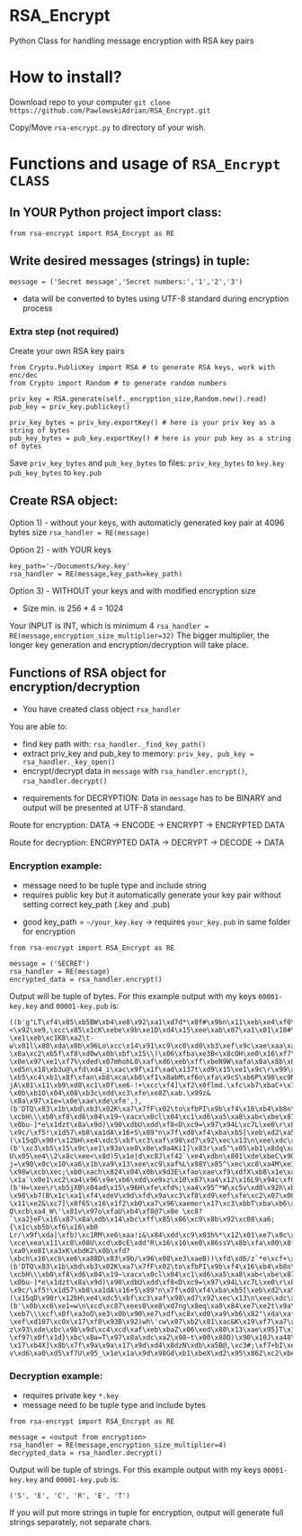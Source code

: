 # RSA_Encrypt
Python Class for handling message encryption with RSA key pairs

# How to install?
Download repo to your computer
`git clone https://github.com/PawlowskiAdrian/RSA_Encrypt.git`

Copy/Move `rsa-encrypt.py` to directory of your wish.

# Functions and usage of `RSA_Encrypt CLASS`
## In YOUR Python project import class:
`from rsa-encrypt import RSA_Encrypt as RE`

## Write desired messages (strings) in tuple:
`message = ('Secret message','Secret numbers:','1','2','3')`
* data will be converted to bytes using UTF-8 standard during encryption process

### Extra step (not required)
Create your own RSA key pairs

```
from Crypto.PublicKey import RSA # to generate RSA keys, work with enc/dec
from Crypto import Random # to generate random numbers

priv_key = RSA.generate(self._encryption_size,Random.new().read)
pub_key = priv_key.publickey()

priv_key_bytes = priv_key.exportKey() # here is your priv key as a string of bytes
pub_key_bytes = pub_key.exportKey() # here is your pub key as a string of bytes
```

Save `priv_key_bytes` and `pub_key_bytes` to files:
`priv_key_bytes` to `key.key`
`pub_key_bytes` to `key.pub`

## Create RSA object:
Option 1) - without your keys, with automaticly generated key pair at 4096 bytes size
`rsa_handler = RE(message)`

Option 2) - with YOUR keys
```
key_path='~/Documents/key.key'
rsa_handler = RE(message,key_path=key_path)
```

Option 3) - WITHOUT your keys and with modified encryption size
* Size min. is 256 * 4 = 1024

Your INPUT is INT, which is minimum 4
`rsa_handler = RE(message,encryption_size_multiplier=32)`
The bigger multiplier, the longer key generation and encryption/decryption will take place.

## Functions of RSA object for encryption/decryption
* You have created class object `rsa_handler`

You are able to:
- find key path with: `rsa_handler._find_key_path()`
- extract priv_key and pub_key to memory: `priv_key, pub_key = rsa_handler._key_open()`
- encrypt/decrypt data in `message` with `rsa_handler.encrypt()`, `rsa_handler.decrypt()`

* requirements for DECRYPTION: Data in `message` has to be BINARY and output will be presented at UTF-8 standard.

Route for encryption:
DATA -> ENCODE -> ENCRYPT -> ENCRYPTED DATA

Route for decryption:
ENCRYPTED DATA -> DECRYPT -> DECODE -> DATA

### Encryption example:
* message need to be tuple type and include string
* requires public key but it automatically generate your key pair without setting correct key_path (.key and .pub)
- good key_path = `~/your_key.key` -> requires `your_key.pub` in same folder for encryption
```
from rsa-encrypt import RSA_Encrypt as RE

message = ('SECRET')
rsa_handler = RE(message)
encrypted_data = rsa_handler.encrypt()
```

Output will be tuple of bytes. For this example output with my keys `00001-key.key` and `00001-key.pub` is:
```
((b'g"LT\xf4\x85\xb5BW\xb4\xe8\x92\xa1\xd7d*\x0f#\x9bn\x11\xeb\xe4\xf0\x89\xfa\x940\x96\x17\x83\x80\xfb\x94\x83\x96\xfe.K\xab\x92b\x95\xa6l\xe5D\xf8UM\xe1\xebw@\xe2?<\x92\xe9,\xcc\x85\x1cK\xebe\x9b\xe1D\xd4\x15\xee\xab\x07\xa1\x01\x18#\xec\xcc\xd8l\x14\xad\xbe\x9c\xdb\x0e^\x17#\xa8\x80\xf6Wy\xb5\xacG\x8a\xd5\x91$\xc3h\x94-\xe1\xeb\xc1K8\xa2\t-w\x01l\x80\xda\x0b\x96Lo\xcc\x14\x91\xc9\xc0\xd0\xb3\xef\x9c\xae\xaa\xa6W\xb9\x0b\x92>\n/A\xd4\xecQ\\\xed\x89\x87\xd1\xac\xf5#n\xc9\xca\xda\x8d/?\x8a\xc2\xb5f\xf8\xd0w\x0b\xbf\x15\\)\x06\xfba\xe3B<\x8cOH\xe0\x16\xf7\xea\xc8\x06J"\x08g\xba(\x80\x99\xe1}\xe5\xa4\x83JM\x9eF\xc1\x86xq\xc71I\xed\x9f\xd5\x9a\xc1\xf9\xb2r\xce\xc1/H\xf9\xb7\xfea"c\\\xf6\x174E\xd6b\xa3\xce\xa4)\xe1\xe7B\x05\xdd?\x0e\x97\xe1\xf7%\xded\x07mhohL0\xaf\xd6\xeb\xff\xbeN9W\xafa\x8a\x8b\x81\xfe\xa0)5\xf7\xeb\x11\x19\x08\xca1\xa6\x92\x17\x8a\xec\r\xf5}\x8a\xeb\x8d\xd3\x01\x17\x14r\x10\x1e\x95\x03\x9bH{5\x84\xeay@\xa3\xd9\xb1\xe7\xdb\x15\xf1\xc8\xa0\x9aV\x8f\x16\x13\xbf\x98\x13\x8a\x17\xe2V\x02\xd0\xcc\xbeS\xec\x15B_)\xdd\xc2\x8fv\x0c\xce\xfe\xc1J_\xf6+!\x9a\xd9v\x9b\xd7\xaa\xa8\x8b \xd5n\x18\xb3u@\xfd\xd4_i\xac\x9f\x1f\xad\x137t\xd9\x15\xe1\x9c\r\x99\xb7\x92\x01@\xb8\xe2\xd4\xa1 \xb5\xc4\xb1\x8f\xfan\xb8\xca\xb8\xf1\x8abM\xf6o\xfa\x9cS\xb6P\x98\xc9N\xfc\xafO`\xb7fIhJ#\x1e\xa3\xd61\xec9\xc6\x93\xcb\xc1\x9eDL\xab0\xa1 jA\x81\x11\xb9\xd0\xc1\x0f\xe6-!+\xcc\xf4]\xf2\x0flmd.\xfc\xb7\xbaC+\x7f\xca/,\x1df\'K[g \x0b\xb1O\x04\x08\xb3c\xdd\xc3\xfe\xe8Z\xab.\x99z& \x8a\x97\x1e=\x0e\xae\xde\xfe',), (b'DTQ\x83\x1b\xbd\xb3\x02K\xa7\x7fF\x02\to\xfbPI\x9b\xf4\x16\xb4\xb8n\xae\xfd\x08\x89\xb2\xe4j\x997L|\xcb\xdb\x8b\xa9%\tj\x06\x98\xd3\x9b\x1e\xef>\x96Ax\x7f+F\x07sd\x18(\xcb\xae\x8c\x885\x03#j]k\xbe\x1c\x86\xecI~\xb8\xd6\xe8]\x85\x1c\x98\xb9\xc4\xba(@|\xf3\x99\xee%9\xdezk\xf2\xac\\\x9e\xf8Z\x9e\xab\x0bV\x8b\x96(t\x06\xf7Z\xe0\x17\xd0Q\xc3\x9a\xbdBl5oxm\n\xff\xeb\xf8\xf5\xe4*2\xfd\x97\x88\x1dO\x0e\x8a\xb4t\xb8$\xcfp\xe8m\x99M\x14@X\x1d\xa2_\xefE\x86\xa5\x90\xe6\x89B\xde\xe5Y\x14\xde\x87\xd7\xe6\xb3\xe5A\x11\xbf\xa2\xdc}@\x94A\x8eJ\xdc\xec \xcbH\\\xb0\xf8\xd6\x04\x19~\xacx\x0cl\x04\xc1\xd6\xa5\xa8\xab<\xbe\x87\xb79\xa3{E\xcb\xe4\xb2\x15\x81(\x8b\xf7\xc6{oz\x17?\x0bu-]*e\x1dzt\x8a\x9d)\x90\xdbU\xdd\xf8<D\xc9=\x97\x94L\xc7L\xe0\r\x8f\xd0\x1b\x9e\x8f\x03\xd1\x0c\xab`S\xaeX\n>\xfc\xfc\x95\x1b\xd0-\x9c/\xf5!\x1d57\xb8\xa1dA\x16+S\x89"n\x7f\xd8\xf4\xba\xb5[\xeb\xd2\xa5\xa1\xd6\x95}\xed)\xc7\x81\xabx\xca($\x01\xd6\xcc\x8aR\xd0\xcd\xa6\x8b\x9b[\x08Y\xfe\x97\xf6\x8c\xe8\xbc\x18\xbcR\x9a\x915\xb6\xa6P\xe5\'\xde\x8e3\x01<\xbe\xf4\x96\xf9\xccf\x87J\xd4\x02m7"\xb5\x96\xd9L\xed\xee\xd4\xfb\xa6P\x85\x11j\xf6\x88\x8fR\xf0\x9b\xca\xea\xae\xd4\x9a\x84hSS\xc19\xbaR\xb0\x1e7\xda\x94"\xc9\xa3x\rg\xaf\xb8\xf4\xda\x81\xfdq\xb4\xb0\xdc\x7fp\x96\x83\x05V\xbf\xf9j\xb2\xc4\xb7\x04\xb4\x8ab\x9fm\x8b\x8a\xdb\n\xe3\xa2p\xcd\x8c\'\x12J\x05\xa8y*\xbc\x02bX\x89mOj\x04\x08"yG9\xe9\xf2\xaa8\xd2\xb4?(\x15qD\x90r\x12bH\xe4\xdc5\xbf\xc3\xaf\x98\xd7\x92\xec\x13\n\xee\xdc\xafd\xcd\xd0\x1aC\xdfz\xeb\xbac\xd9\xd4\x04',), (b'\xc3\xb5\x15\x9c\xe1\x93o\xe0\x0e\x9a4Ki1]\x83r\xa5"\x05\xb1\x8dq\xa4\x04\xe5%| U\x05\xe4\\2\x8c\xee<\x8d)5\x1e|d\xc8J\xf42`\xe4\xdbn\x801\xde\xbeC\x90\xe2\xf0\xf0\x8f\\\x19\x97\t\xe0\x91\x9cY\x11\x16\xe9\x1d}\xae|\xb4A\xccF\xa5\xbb\xf3;\x9bV\xcc:\x0c}!\xfb\xf0iW\x04t\xedp\xf9(\x88\x1a\x18\x1b[\xc4\xe8ZP\xd4\x92\xeb\xa6-j=\x90\x0c\x10\xa6\x1b\xa9\x13\xee\xc9\xaf%L\x98Y\x85^\xec\xc8\xa4M\xe1\xd6\xc1\x1a\x88\xf8\xda*\x01\xde\x8cj\x18~\\\xc37s\xb7\x9c\xf7\x7f\xfe\x92\tEL\xe4\xc0\x1b\x82\xe2\x866\x19\x94zi,\xaa\xb2\xe6\xa1\x96\x021!\x90\xf3V\x9b\x0f\xaa$\xe86z\x0c\xcdt\xc8\xda\xc0\xc7\xdc\xce\x95S}\xbb\xc4\x84\x18\x9d\xccP+\xb3\xc7j\tr\xb42$@>Ik\xde\x94\x1f;\x0f\xed\xaa\xeb\xaf\xf2\x142$X\x81\\\xf9\x1e\xc1\x11\x16\x85\xcc\xe9,\xa0\x80\xe8\x8cp\x0e2\x96\x8bXO[\xedU\xdd\xe2t\x19\xc3\xcdz\x02\xa37\x9b\r\xf4\xbd\x06\x12\x85Q\xa6\xac\xd5\x80D#\xa4t\x83\xd8\xf4\xa6\xb0a\x82W\xc5o\x13r?\x98w\xcb\xec;\xb0\xach\x824\x04\x0b\x9d3E\xfao\xae\xf9\xdfX\xb8\x1e\xa6\xb3\xd5\x1c\x1a/!\xa1u|\xf6-}\x86\xbc0i\xfd\x95\xa1\x88\x9c8\xba\xef\x8cl$&\xad\xd8\x91 \x1a`\x0e1\xc2\xa4\x96\x9e\xb6\xdd\xe9xz\x10\x87\xa4\x12\x16L9\x94c\xf0\x9c06)\\\x17I\xd5\xd5Z$\xe9x(\xbe\xfe\xc6\xb5i\xe4\xde\xbfw\x0bAY`dc\x03B\xeb\x04\x86\x19\xd8\xd2\xe7"\xa8\x12\xb0\xac\xa6\x12\x08\xf3\x85Mj\xe7\xe5\x9b,d\xa5b\x8f\xe8E\xcaF/7pd\xe0k\xe2\xb0\x06+\xd4\xe5\xe3\x8b\xeb\xffg2\x7f\x87\xbc\x87\x05\x0f9\x16\xe6\x03\xa4S\xe1$;\xa8q\xabD\xc8\xae!\x8ck\xc1\x84\x92a\xf6\xd5\xb8\x89[\xa7\x92\x00\xde\xee\xd8J3\x97t\x87\x8b\xabH]Q',), (b'H=\xee\r\xb5jXB\x04ad\x15\x96H\xfe\xfd%;\xa4\x95^*W\xc5v\xd0\x92h\xb4\x88\xeb2Wc=\x7fJl\x8a\xb6\xc7>\x17\xaeu\xbb\xady\x84\xc1\xce\x04\xb5\xdc\xe6%~hC\x7f\xc9PJr3\x05\xb73\xe5<\x9d1V\xc0\xbe\xf3\xad\x18\x95\x18\xa3\xc3+\x0b\xc6\xec%\xb3\x0c\x15?\x98\xb7(B\x1c\xa1\xf4\xdeV\x9d\xfd\x9a\xc3\xf8\xd9\xef\xfe\xc2\x07\x08\xfe\xa3D\x8d\x03\xc0\xed<5\x96\xf0\xf6f\xf6\xcb\xf5q\x10\xea73M\xb8\xae\x18\xde\xf9-\x11\xe2&\xc7]\x8f65\x16\x1f2\xb0\xa7\x96\xaemor\x17\xc3\xbbT\xba\xb6\xc3\xc0\xe50B.\\\xf2\xbb\xd1\xf8\x96\xb6\xfd\x9da\xeb\xa8L\xf7\xf6\xb3\xbf\\\xc4\x11zQR/\x9b\xad$\xea\xd8c\xca\xf6QUb,\xa0F\xf26\xfb\x07\x9b\xde$\x8c\xa8\x87\xbcZI\xc0e\xfd\xb7k/m&\xf6\x01bO\xba\x1a\xc3b[\xb5\r.e\xaf\x8f[\xfa\x18\xb8\xcf\x0b*\x90\x86\x14;\x8ejT@\x10\x92p\xb2\xa3^\xb5N\xc6\xd3\xcaMr\xd7r\x9e\x8e\x13\x06V\xd9\xcbZi\xcf\xb1\x7f\xd7\xfe\x12\x00\xdb=\x96\x16\xeb\xca\x8e@1\x88\r\xe2\xe5|\x9c*\xbbc\x15_i\x99\x04\xc6\xc9\xdb3D\xf3eC?Q\xcb\xa4_W\'\x81v\x97o\xfaU\xb4\xf8@7\x0e \xc8?`\xa2}eF\x16\x87\x8a\xdb\x14\xbc\xff\x85\x86\xc9\x8b\x92\xc08\xa6;{\x1c\xb5b\xf6\x16\xb0 Lr/\x9f\xda|\xfb)\xc1RM\xe6\xaa!i&\x84\xdd\xc9\x03h%*\x12\x01\xe7\x8c\xbd\x9c\xc2\xaf\x98\x1d*\xcf\x11\n\xc5\x17N\xb9\x92\xe7\x7f\xb7\xee:a \xce\xea\x11\xc8\x08U\xcd\x0cE\xdd"R\x16\x16\xe0\x86ssV\x8b\xfa\x00\x8f\x90\x1d$\xf8\x17\xf9\xd3\xf7\x06\xc48<3\x07\xd8?\xa0\xe81\xa3xK\xbdK2\x0b\xfd?\xbch\x16\xcb\xe6\xa88D\x83\x9b/\x96\x08\xe3\xaeB))\xfd\xd6/z`*e\xcf+\xc37Ax\xf6\xee\x1c8\x7fCg\x07\xfcp\xf4',), (b'DTQ\x83\x1b\xbd\xb3\x02K\xa7\x7fF\x02\to\xfbPI\x9b\xf4\x16\xb4\xb8n\xae\xfd\x08\x89\xb2\xe4j\x997L|\xcb\xdb\x8b\xa9%\tj\x06\x98\xd3\x9b\x1e\xef>\x96Ax\x7f+F\x07sd\x18(\xcb\xae\x8c\x885\x03#j]k\xbe\x1c\x86\xecI~\xb8\xd6\xe8]\x85\x1c\x98\xb9\xc4\xba(@|\xf3\x99\xee%9\xdezk\xf2\xac\\\x9e\xf8Z\x9e\xab\x0bV\x8b\x96(t\x06\xf7Z\xe0\x17\xd0Q\xc3\x9a\xbdBl5oxm\n\xff\xeb\xf8\xf5\xe4*2\xfd\x97\x88\x1dO\x0e\x8a\xb4t\xb8$\xcfp\xe8m\x99M\x14@X\x1d\xa2_\xefE\x86\xa5\x90\xe6\x89B\xde\xe5Y\x14\xde\x87\xd7\xe6\xb3\xe5A\x11\xbf\xa2\xdc}@\x94A\x8eJ\xdc\xec \xcbH\\\xb0\xf8\xd6\x04\x19~\xacx\x0cl\x04\xc1\xd6\xa5\xa8\xab<\xbe\x87\xb79\xa3{E\xcb\xe4\xb2\x15\x81(\x8b\xf7\xc6{oz\x17?\x0bu-]*e\x1dzt\x8a\x9d)\x90\xdbU\xdd\xf8<D\xc9=\x97\x94L\xc7L\xe0\r\x8f\xd0\x1b\x9e\x8f\x03\xd1\x0c\xab`S\xaeX\n>\xfc\xfc\x95\x1b\xd0-\x9c/\xf5!\x1d57\xb8\xa1dA\x16+S\x89"n\x7f\xd8\xf4\xba\xb5[\xeb\xd2\xa5\xa1\xd6\x95}\xed)\xc7\x81\xabx\xca($\x01\xd6\xcc\x8aR\xd0\xcd\xa6\x8b\x9b[\x08Y\xfe\x97\xf6\x8c\xe8\xbc\x18\xbcR\x9a\x915\xb6\xa6P\xe5\'\xde\x8e3\x01<\xbe\xf4\x96\xf9\xccf\x87J\xd4\x02m7"\xb5\x96\xd9L\xed\xee\xd4\xfb\xa6P\x85\x11j\xf6\x88\x8fR\xf0\x9b\xca\xea\xae\xd4\x9a\x84hSS\xc19\xbaR\xb0\x1e7\xda\x94"\xc9\xa3x\rg\xaf\xb8\xf4\xda\x81\xfdq\xb4\xb0\xdc\x7fp\x96\x83\x05V\xbf\xf9j\xb2\xc4\xb7\x04\xb4\x8ab\x9fm\x8b\x8a\xdb\n\xe3\xa2p\xcd\x8c\'\x12J\x05\xa8y*\xbc\x02bX\x89mOj\x04\x08"yG9\xe9\xf2\xaa8\xd2\xb4?(\x15qD\x90r\x12bH\xe4\xdc5\xbf\xc3\xaf\x98\xd7\x92\xec\x13\n\xee\xdc\xafd\xcd\xd0\x1aC\xdfz\xeb\xbac\xd9\xd4\x04',), (b'\x0b\xc6\xe1=w\n\xcd\xc87\xees0\xe8\xd7ng\x8eq\xa0\x84\xe7\xe2t\x9a\xb9I\x93>z\xa0\x82!\xcdL\xc8\xca\xced\x13\xb5\'\xa0\x11\xba\xe3\x1c\x8e\x97OX<\xb3\x19\xb4\xc2\xa0\xa6\xebv\xf7.NsX1\xad\xd9\xdci?\xeb7\\\xcf\x0f\xa3oO\xe3\x0b\x90\xe7\xdf\xc8x\xd0\xa9\xb6\x82"\xda\xafe=/\xd3\xf2\xe4\xea\x04\xe2W<\xc8h\xbd\x93\xcc\r\xa3P2>\xce\x02A\xac\xda@m\xbes\xeb\x87tT\xff\xe1)\x8dv\xd8\xc1+\x9b\xda/\xdcDe\xf3\x1dw:Xb\x1b+\xba\x03>\x816n\xb9r\x1b\x01\xe0\xa6\xd3\xfa?\xef\xd107\xc0x\x17\xf8\x93B\x92)wh\'cw\x07\xb2\x81\xac&K\x19\xf7\xa7\xab\xc0\xc7=\x9eS\rl\x90?z\x93\xde\xbc\x9b\x9d\xc4\xcd\xaf\xeb\xbaZ\x06\xed\x80\x13\xae\x95}T\x13\x9fIM\xcetE\xbf\xc1]L\xa3\x18\xcdI\x19\xb5\x0e#\x1ec\xcfi\xb9\x8a]4!C1( \xf97\x0f\x1d}\xbc\x8a=T\x97\x8a\xdc\xa2\x98~t\x00\x88O)\x90\x10J\xa48\xcd\xdc+\x97\xfa\x88\xa4R\xb8m\xb3\xc8\xfbw\x1f!N\xf9\x9e_TuF\xfe\x08%\x07\x07\x04\xf6\xfa\x11\x89\x852+\xd5\x1d\xdd\xc7\xe1K\x99\xf7\x15\xdaN\x16\x1e\x1bR\x9a\x8e\xbc\xab\xa4]\xfd=\xcb>\xd5%0q\x17\xc5\x91\xc9\x12\xb3v\x85\x9f(\xda\x19\x97\x86\xd6\xc2\x7f\x15@\xb7\xa2/\xce\x89k\n\xc8\xd4,\xf4\x9d4\x7f\x89)\xb5S\xf5\r\x9b\xe7\xb0\x15z*\x99\xb0\'\xb9\xbdz\xc67i\xa23\xce\xd1\xdc\xa3\n\x0e\x93\xb1?\x17\xb4X]\x8b\x7f\x9a\x9a\x17\x9d\xd4\x8dzN\xdb\xa5B@,\xc3#;\xf7+bI\xe3\x9fj\xd5\xa0_z\xd5\x81\xecUGh\x10\r\xd9\x83\xa4,\xb9\xd9\n\xac\xf5c\xa8P<\x1d\xd3#\xf9\x87\xb8\xcaSv`\x10\x18\xc1 v\xd6\xa0\xd5\xf7U\x95_\x1e\x1a\x9d\x98Gd\xb1\xbeX\xd2\x95\x862\xc2\xbe]L\xf2\x9c;\x9d\x89x\x02\x1c\x87\xab7)g',))
```

### Decryption example:
* requires private key `*.key`
* message need to be tuple type and include bytes
```
from rsa-encrypt import RSA_Encrypt as RE

message = <output from encryption>
rsa_handler = RE(message,encryption_size_multiplier=4)
decrypted_data = rsa_handler.decrypt()
```

Output will be tuple of strings. For this example output with my keys `00001-key.key` and `00001-key.pub` is:

`('S', 'E', 'C', 'R', 'E', 'T')`

If you will put more strings in tuple for encryption, output will generate full strings separately, not separate chars.
